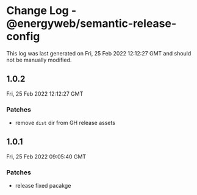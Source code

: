 # Change Log - @energyweb/semantic-release-config

This log was last generated on Fri, 25 Feb 2022 12:12:27 GMT and should not be manually modified.

## 1.0.2
Fri, 25 Feb 2022 12:12:27 GMT

### Patches

- remove `dist` dir from GH release assets

## 1.0.1
Fri, 25 Feb 2022 09:05:40 GMT

### Patches

- release fixed pacakge

